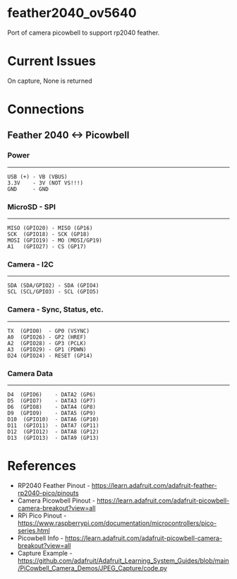 # feather2040_ov5640
Port of camera picowbell to support rp2040 feather.


# Current Issues

On capture, None is returned

# Connections

## Feather 2040 <-> Picowbell

### Power
___
	USB (+) - VB (VBUS)
	3.3V    - 3V (NOT VS!!!)
	GND     - GND

### MicroSD - SPI
___
	MISO (GPIO20) - MISO (GP16)
	SCK  (GPIO18) - SCK (GP18)
	MOSI (GPIO19) - MO (MOSI/GP19)
	A1   (GPIO27) - CS (GP17)

### Camera - I2C
___
	SDA (SDA/GPIO2) - SDA (GPIO4)
	SCL (SCL/GPIO3) - SCL (GPIO5)

### Camera - Sync, Status, etc.
___
	TX  (GPIO0)  - GP0 (VSYNC)
	A0  (GPIO26) - GP2 (HREF)
	A2  (GPIO28) - GP3 (PCLK)
	A3  (GPIO29) - GP1 (PDWN)
	D24 (GPIO24) - RESET (GP14)

### Camera Data
___
	D4  (GPIO6)    - DATA2 (GP6)
	D5  (GPIO7)    - DATA3 (GP7)
	D6  (GPIO8)    - DATA4 (GP8)
	D9  (GPIO9)    - DATA5 (GP9)
	D10  (GPIO10)  - DATA6 (GP10)
	D11  (GPIO11)  - DATA7 (GP11)
	D12  (GPIO12)  - DATA8 (GP12)
	D13  (GPIO13)  - DATA9 (GP13)

# References
- RP2040 Feather Pinout - https://learn.adafruit.com/adafruit-feather-rp2040-pico/pinouts
- Camera Picowbell Pinout - https://learn.adafruit.com/adafruit-picowbell-camera-breakout?view=all
- RPi Pico Pinout - https://www.raspberrypi.com/documentation/microcontrollers/pico-series.html
- Picowbell Info - https://learn.adafruit.com/adafruit-picowbell-camera-breakout?view=all
- Capture Example - https://github.com/adafruit/Adafruit_Learning_System_Guides/blob/main/PiCowbell_Camera_Demos/JPEG_Capture/code.py
